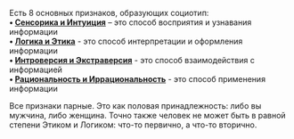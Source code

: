 Есть 8 основных признаков, образующих социотип:  
**• [Сенсорика и Интуиция](https://www.andrewbozhko.com/intyity-sensoriki)** – это способ восприятия и узнавания информации  
**• [Логика и Этика](https://www.andrewbozhko.com/etiki-logiki)** - это способ интерпретации и оформления информации  
**• [Интроверсия и Экстраверсия](https://www.andrewbozhko.com/introvert-extravert)** - это способ взаимодействия с информацией  
**• [Рациональность и Иррациональность](https://www.andrewbozhko.com/racional-irracional)** - это способ применения информации  
  
Все признаки парные. Это как половая принадлежность: либо вы мужчина, либо женщина. Точно также человек не может быть в равной степени Этиком и Логиком: что-то первично, а что-то вторично.